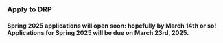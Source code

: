 <!-- ---
layout: default
title:  'Apply'
---


<div class="col-md-8">
  <h2 style="padding-top: 10px;" class="featurette-heading"> </h2>
  <p class="lead">
    Autumn 2024 applications are now open! <a href="https://docs.google.com/forms/d/e/1FAIpQLSen1fI8OBnMo1O72gB7qjaiI2SQxOdFOj_ZOZ9ZczddXgMYTg/viewform?usp=sf_link">Apply here at this link.</a>
  </p>
</div

<div class="col-md-8">
  <h2 class="featurette-heading">Applying for DRP</h2>
  <p class="lead">
    Winter 2025 applications are now open!
    <ul>
        <li><a href="https://docs.google.com/forms/d/e/1FAIpQLSen1fI8OBnMo1O72gB7qjaiI2SQxOdFOj_ZOZ9ZczddXgMYTg/viewform?usp=sf_link">Click here to apply to one of the listed projects under Current Mentors and Projects.</a></li>
    </ul>
  </p>
  </div>

<div class="col-md-8">
  <h2 class="featurette-heading">When are applications open?</h2>
  <p>Applications typically open up around 3 weeks prior to the start of each quarter.
    <ul>
      <li>For Winter 2025, applications will open on <b>December 9th, 2024</b>, and close on <b>December 20th, 2024</b>.</li>
      <li>For Spring 2025, applications will open on <b>March 10th, 2025</b>, and close on <b>March 21st, 2025</b>.</li>
    </ul>
  </p>
</div> -->

### Apply to DRP

#### Spring 2025 applications will open soon: hopefully by March 14th or so! Applications for Spring 2025 will be due on March 23rd, 2025.

<!-- * [Click here](https://docs.google.com/forms/d/e/1FAIpQLScDRMQkENcTvD2r7R7Xo-kYcWNJQ0O0FSysr9ozOyUfNIBsuQ/viewform?usp=sf_link) to apply to one of the listed projects under [Current Mentors and Projects](currentmentors.html) (**Most students will apply to just this form.**)
* [Click here](https://docs.google.com/forms/d/e/1FAIpQLSchTxxLwpafcKwuKkin0b7tTlwO1aBMke7leWs_4vdJa_sy5g/viewform?usp=sf_link) if you would like to pitch your own project that may be taken up by a graduate student mentor. (**This form is optional.**)

*Although most applicants will only apply to a mentor's project, you are allowed to both apply to a mentor's project and also pitch your own project.*

Applicants can expect to hear back around December 30th, but potentially later as DRP admissions works on a rolling basis.

### When are applications open?

Applications typically open up around 3 weeks prior to the start of each quarter.

* For Winter 2025, applications will open on **December 9th, 2024**, and close on **December 20th, 2024**.
* For Spring 2025, applications will open on **March 10th, 2025**, and close on **March 21st, 2025**. -->